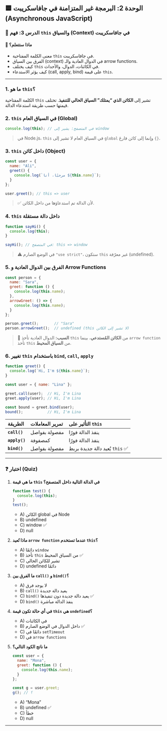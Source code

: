 ## 🟦 الوحدة 2: البرمجة غير المتزامنة في جافاسكريبت (Asynchronous JavaScript)

### 📘 الدرس 3: فهم `this` والسياق (Context) في جافاسكريبت

#### 🧠 **ماذا ستتعلم؟**
* معنى الكلمة المفتاحية `this` في جافاسكريبت.
* الفرق بين السياق (context) في الدوال العادية والـ arrow functions.
* كيف يختلف `this` في الكائنات، الدوال، والأحداث.
* كيف يؤثر الاستدعاء (call, apply, bind) على قيمة `this`.

***

### 1. ما هو `this`؟
الكلمة المفتاحية `this` تشير إلى **الكائن الذي “يمتلك” السياق الحالي للتنفيذ**. تختلف قيمتها حسب طريقة استدعاء الدالة.

### 2. `this` في السياق العام (Global)
```javascript
console.log(this); // في المتصفح: يشير إلى window
```
> في Node.js، `this` في السياق العام لا تشير إلى `global` وإنما إلى كائن فارغ `{}`.

### 3. `this` داخل كائن (Object)
```javascript
const user = {
  name: "Ali",
  greet() {
    console.log(`مرحبًا، أنا ${this.name}`);
  }
};

user.greet(); // this => user
```
> ✅ لأن الدالة تم استدعاؤها من داخل الكائن.

### 4. `this` داخل دالة مستقلة
```javascript
function sayHi() {
  console.log(this);
}

sayHi(); // في المتصفح: this => window
```
> ⚠️ في الوضع الصارم `"use strict"`، ستكون `this` غير معرّفة (undefined).

### 5. الفرق بين الدوال العادية و Arrow Functions
```javascript
const person = {
  name: "Sara",
  greet: function () {
    console.log(this.name);
  },
  arrowGreet: () => {
    console.log(this.name);
  }
};

person.greet();       // "Sara"
person.arrowGreet();  // undefined (this لا تشير إلى الكائن)
```
> 📌 **السبب:** الدوال العادية تأخذ `this` من **الكائن المُستدعي**، بينما `arrow function` تأخذ `this` من **السياق المحيط**.

### 6. تغيير `this` باستخدام `bind`, `call`, `apply`
```javascript
function greet() {
  console.log(`Hi, I'm ${this.name}`);
}

const user = { name: "Lina" };

greet.call(user);  // Hi, I'm Lina
greet.apply(user); // Hi, I'm Lina

const bound = greet.bind(user);
bound();           // Hi, I'm Lina
```
| الطريقة | تمرير المعاملات | التأثير على `this` |
| :--- | :--- | :--- |
| **`call()`** | مفصولة بفواصل | ينفذ الدالة فورًا |
| **`apply()`** | كمصفوفة | ينفذ الدالة فورًا |
| **`bind()`** | مفصولة بفواصل | يُعيد دالة جديدة بربط `this` ✅ |

***



### ❓ اختبار (Quiz)
1.  **ما هي قيمة `this` في الدالة التالية داخل المتصفح؟**
    ```javascript
    function test() {
      console.log(this);
    }
    test();
    ```
    * A) الكائن global في Node
    * B) undefined
    * C) window ✅
    * D) null

2.  **ماذا تُعيد `arrow function` عندما تستخدم `this`؟**
    * A) دائمًا `window`
    * B) تأخذ `this` من السياق المحيط ✅
    * C) تشير للكائن الحالي
    * D) undefined دائمًا

3.  **ما الفرق بين `call()` و `bind()`؟**
    * A) لا يوجد فرق
    * B) `call()` يعيد دالة جديدة
    * C) `bind()` يعيد دالة جديدة دون تنفيذها ✅
    * D) `bind()` ينفذ الدالة مباشرة

4.  **في أي حالة تكون قيمة `this` هي `undefined`؟**
    * A) في الكائنات
    * B) داخل الدوال في الوضع الصارم ✅
    * C) دائمًا في `setTimeout`
    * D) في `arrow functions`

5.  **ما ناتج الكود التالي؟**
    ```javascript
    const user = {
      name: "Mona",
      greet: function () {
        console.log(this.name);
      }
    };

    const g = user.greet;
    g(); // ؟
    ```
    * A) “Mona”
    * B) undefined ✅
    * C) خطأ
    * D) null

***